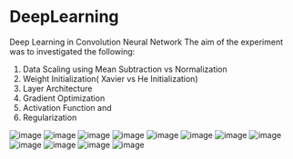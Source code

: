 # DeepLearning
Deep Learning in Convolution Neural Network
The aim of the experiment was to investigated the following:
1. Data Scaling using Mean Subtraction vs Normalization
2. Weight Initialization( Xavier vs He Initialization)
3. Layer Architecture
4. Gradient Optimization
5. Activation Function and
6. Regularization

![image](https://user-images.githubusercontent.com/59761560/113298739-19c8b380-9337-11eb-8c0e-495760d8044e.png)
![image](https://user-images.githubusercontent.com/59761560/113298875-3d8bf980-9337-11eb-8e20-fc9481e884fd.png)
![image](https://user-images.githubusercontent.com/59761560/113298906-47adf800-9337-11eb-86bf-8e75df80e9be.png)
![image](https://user-images.githubusercontent.com/59761560/113298962-54cae700-9337-11eb-886d-9f26de2bbe12.png)
![image](https://user-images.githubusercontent.com/59761560/113299304-b2f7ca00-9337-11eb-8dbe-2fa3dc0be4e3.png)
![image](https://user-images.githubusercontent.com/59761560/113299547-f5b9a200-9337-11eb-9194-adfd980769a5.png)
![image](https://user-images.githubusercontent.com/59761560/113299601-04a05480-9338-11eb-92e3-dbc0d6a22a40.png)
![image](https://user-images.githubusercontent.com/59761560/113299632-0cf88f80-9338-11eb-8ef3-07add047b0e3.png)
![image](https://user-images.githubusercontent.com/59761560/113299681-15e96100-9338-11eb-978d-4575aff27388.png)
![image](https://user-images.githubusercontent.com/59761560/113299706-1da90580-9338-11eb-9232-79efed00891c.png)
![image](https://user-images.githubusercontent.com/59761560/113299738-27326d80-9338-11eb-9e13-566f9d9c0a7f.png)
![image](https://user-images.githubusercontent.com/59761560/113299765-2dc0e500-9338-11eb-95b7-85307653403e.png)
